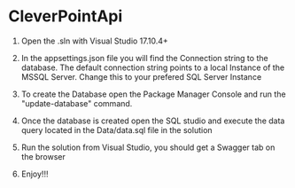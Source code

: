 # CleverPointApi

1) Open the .sln with Visual Studio 17.10.4+

2) In the appsettings.json file you will find the Connection string to the database.
   The default connection string points to a local Instance of the MSSQL Server.
   Change this to your prefered SQL Server Instance

3) To create the Database open the Package Manager Console and run the "update-database" command.

4) Once the database is created open the SQL studio and execute the data query located in the Data/data.sql file in the solution

5) Run the solution from Visual Studio, you should get a Swagger tab on the browser

6) Enjoy!!!
